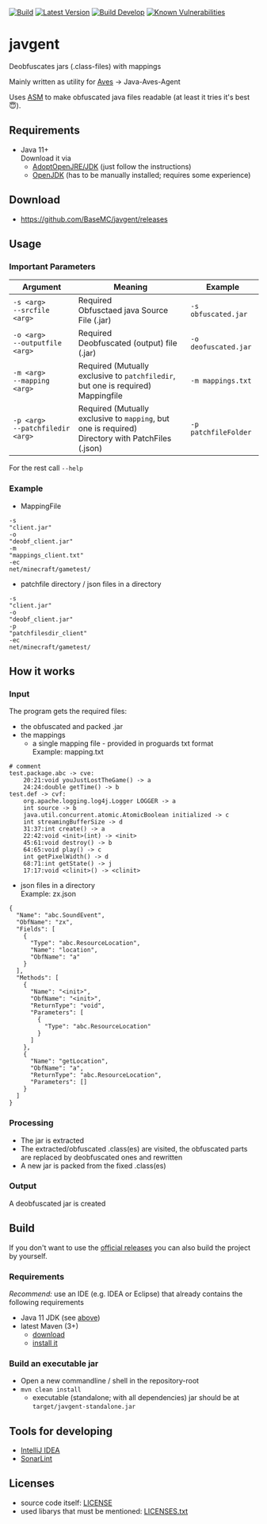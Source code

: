 [![Build](https://img.shields.io/github/workflow/status/BaseMC/javgent/Master%20CI)](https://github.com/BaseMC/javgent/actions)
[![Latest Version](https://img.shields.io/github/v/release/BaseMC/javgent)](https://github.com/BaseMC/javgent/releases)
[![Build Develop](https://img.shields.io/github/workflow/status/BaseMC/javgent/Develop%20CI?label=build%20develop)](https://github.com/BaseMC/javgent/actions)
[![Known Vulnerabilities](https://snyk.io/test/github/BaseMC/javgent/badge.svg?targetFile=pom.xml)](https://snyk.io/test/github/BaseMC/javgent?targetFile=pom.xml)


# javgent
Deobfuscates jars (.class-files) with mappings 

Mainly written as utility for [Aves](https://github.com/BaseMC/Aves) → Java-Aves-Agent

Uses [ASM](https://asm.ow2.io/) to make obfuscated java files readable (at least it tries it's best :innocent:).

## Requirements
* Java 11+ <br/>Download it via 
  * [AdoptOpenJRE/JDK](https://adoptopenjdk.net/?variant=openjdk11&jvmVariant=hotspot) (just follow the instructions)
  * [OpenJDK](https://jdk.java.net/) (has to be manually installed; requires some experience) 
  
## Download
* https://github.com/BaseMC/javgent/releases

## Usage 
### Important Parameters

|Argument|Meaning|Example|
|--------|-------|-------|
|``-s <arg>`` <br/>``--srcfile <arg>``|Required<br/> Obfusctaed java Source File (.jar)|``-s obfuscated.jar``|
|``-o <arg>`` <br/>``--outputfile <arg>``|Required<br/> Deobfuscated (output) file (.jar)|``-o deofuscated.jar``|
|``-m <arg>`` <br/>``--mapping <arg>``|Required  (Mutually exclusive to ``patchfiledir``, but one is required)<br/> Mappingfile|``-m mappings.txt``|
|``-p <arg>`` <br/>``--patchfiledir <arg>``|Required (Mutually exclusive to ``mapping``, but one is required)<br/> Directory with PatchFiles (.json)|``-p patchfileFolder``|

For the rest call ``--help``

### Example
- MappingFile
```Shell
-s
"client.jar"
-o
"deobf_client.jar"
-m
"mappings_client.txt"
-ec
net/minecraft/gametest/
```
- patchfile directory / json files in a directory
```Shell
-s
"client.jar"
-o
"deobf_client.jar"
-p
"patchfilesdir_client"
-ec
net/minecraft/gametest/
```


## How it works
### Input
The program gets the required files:
  * the obfuscated and packed .jar
  * the mappings
    * a single mapping file - provided in proguards txt format<br/>
  Example: mapping.txt<br/>
```
# comment
test.package.abc -> cve:
    20:21:void youJustLostTheGame() -> a
    24:24:double getTime() -> b
test.def -> cvf:
    org.apache.logging.log4j.Logger LOGGER -> a
    int source -> b
    java.util.concurrent.atomic.AtomicBoolean initialized -> c
    int streamingBufferSize -> d
    31:37:int create() -> a
    22:42:void <init>(int) -> <init>
    45:61:void destroy() -> b
    64:65:void play() -> c
    int getPixelWidth() -> d
    68:71:int getState() -> j
    17:17:void <clinit>() -> <clinit>
```
  * json files in a directory<br/>
     Example: zx.json<br/>
     
```JS
{
  "Name": "abc.SoundEvent",
  "ObfName": "zx",
  "Fields": [
    {
      "Type": "abc.ResourceLocation",
      "Name": "location",
      "ObfName": "a"
    }
  ],
  "Methods": [
    {
      "Name": "<init>",
      "ObfName": "<init>",
      "ReturnType": "void",
      "Parameters": [
        {
          "Type": "abc.ResourceLocation"
        }
      ]
    },
    {
      "Name": "getLocation",
      "ObfName": "a",
      "ReturnType": "abc.ResourceLocation",
      "Parameters": []
    }
  ]
}
```
### Processing
* The jar is extracted
* The extracted/obfuscated .class(es) are visited, the obfuscated parts are replaced by deobfuscated ones and rewritten
* A new jar is packed from the fixed .class(es)

### Output
A deobfuscated jar is created

## Build
If you don't want to use the [official releases](https://github.com/BaseMC/javgent/releases) you can also build the project by yourself.

### Requirements
<i>Recommend:</i> use an IDE (e.g. IDEA or Eclipse) that already contains the following requirements
* Java 11 JDK (see [above](#requirements))
* latest Maven (3+) 
  * [download](https://maven.apache.org/download.cgi)
  * [install it](https://maven.apache.org/install.html)

### Build an executable jar
* Open a new commandline / shell in the repository-root
* ``mvn clean install``
  * executable (standalone; with all dependencies) jar should be at ``target/javgent-standalone.jar``
  
## Tools for developing
* [IntelliJ IDEA](https://www.jetbrains.com/de-de/idea/download/)
* [SonarLint](https://www.sonarlint.org/intellij/)

## Licenses
* source code itself: [LICENSE](LICENSE)
* used libarys that must be mentioned: [LICENSES.txt](LICENSES.txt)
